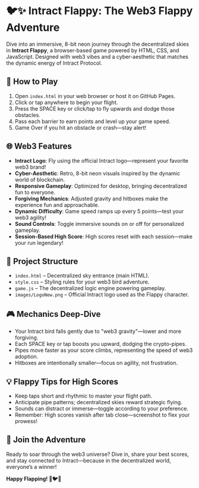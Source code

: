 # 🐦✨ Intract Flappy: The Web3 Flappy Adventure

Dive into an immersive, 8-bit neon journey through the decentralized skies in **Intract Flappy**, a browser-based game powered by HTML, CSS, and JavaScript. Designed with web3 vibes and a cyber-aesthetic that matches the dynamic energy of Intract Protocol.

## 🚀 How to Play

1. Open `index.html` in your web browser or host it on GitHub Pages.
2. Click or tap anywhere to begin your flight.
3. Press the SPACE key or click/tap to fly upwards and dodge those obstacles.
4. Pass each barrier to earn points and level up your game speed.
5. Game Over if you hit an obstacle or crash—stay alert!

## 🌐 Web3 Features

- **Intract Logo**: Fly using the official Intract logo—represent your favorite web3 brand!
- **Cyber-Aesthetic**: Retro, 8-bit neon visuals inspired by the dynamic world of blockchain.
- **Responsive Gameplay**: Optimized for desktop, bringing decentralized fun to everyone.
- **Forgiving Mechanics**: Adjusted gravity and hitboxes make the experience fun and approachable.
- **Dynamic Difficulty**: Game speed ramps up every 5 points—test your web3 agility!
- **Sound Controls**: Toggle immersive sounds on or off for personalized gameplay.
- **Session-Based High Score**: High scores reset with each session—make your run legendary!

## 📁 Project Structure

- `index.html` – Decentralized sky entrance (main HTML).
- `style.css` – Styling rules for your web3 bird adventure.
- `game.js` – The decentralized logic engine powering gameplay.
- `images/LogoNew.png` – Official Intract logo used as the Flappy character.

## 🎮 Mechanics Deep-Dive

- Your Intract bird falls gently due to "web3 gravity"—lower and more forgiving.
- Each SPACE key or tap boosts you upward, dodging the crypto-pipes.
- Pipes move faster as your score climbs, representing the speed of web3 adoption.
- Hitboxes are intentionally smaller—focus on agility, not frustration.

## 💡 Flappy Tips for High Scores

- Keep taps short and rhythmic to master your flight path.
- Anticipate pipe patterns; decentralized skies reward strategic flying.
- Sounds can distract or immerse—toggle according to your preference.
- Remember: High scores vanish after tab close—screenshot to flex your prowess!

## 🌟 Join the Adventure

Ready to soar through the web3 universe? Dive in, share your best scores, and stay connected to Intract—because in the decentralized world, everyone’s a winner!

**Happy Flapping! 🚀🐦✨**

